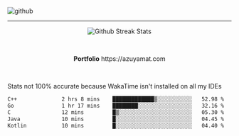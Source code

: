 ![github](https://media.discordapp.net/attachments/881363147364118528/1142610121697021952/background.png?width=1000&height=300)<br>
___
<p align="center">
  <img alt="Github Streak Stats" src="https://streak-stats.demolab.com?user=Azuyamat&theme=transparent&hide_border=true"/>
</p><br>
<p align="center">
      <strong>Portfolio</strong> https://azuyamat.com
</p><br>

Stats not 100% accurate because WakaTime isn't installed on all my IDEs
<!--START_SECTION:waka-->

```txt
C++              2 hrs 8 mins    █████████████▒░░░░░░░░░░░   52.98 %
Go               1 hr 17 mins    ████████░░░░░░░░░░░░░░░░░   32.16 %
C                12 mins         █▒░░░░░░░░░░░░░░░░░░░░░░░   05.30 %
Java             10 mins         █░░░░░░░░░░░░░░░░░░░░░░░░   04.45 %
Kotlin           10 mins         █░░░░░░░░░░░░░░░░░░░░░░░░   04.40 %
```

<!--END_SECTION:waka-->
